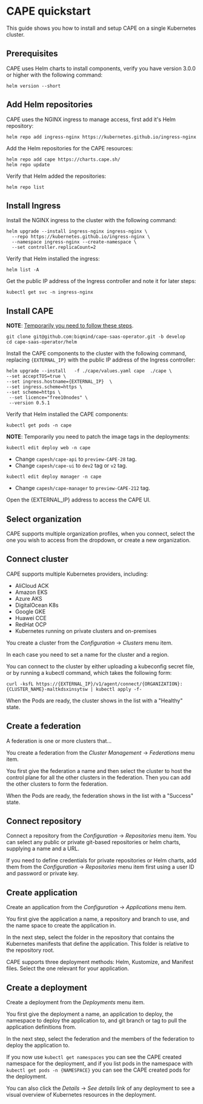 # CAPE quickstart

This guide shows you how to install and setup CAPE on a single Kubernetes cluster.

## Prerequisites

CAPE uses Helm charts to install components, verify you have version 3.0.0 or higher with the following command:

```shell
helm version --short
```

## Add Helm repositories

CAPE uses the NGINX ingress to manage access, first add it's Helm repository:

```shell
helm repo add ingress-nginx https://kubernetes.github.io/ingress-nginx
```

Add the Helm repositories for the CAPE resources:

```shell
helm repo add cape https://charts.cape.sh/
helm repo update
```

Verify that Helm added the repositories:

```shell
helm repo list
```

## Install Ingress

Install the NGINX ingress to the cluster with the following command:

```shell
helm upgrade --install ingress-nginx ingress-nginx \
  --repo https://kubernetes.github.io/ingress-nginx \
  --namespace ingress-nginx --create-namespace \
  --set controller.replicaCount=2
```

Verify that Helm installed the ingress:

```shell
helm list -A
```

Get the public IP address of the Ingress controller and note it for later steps:

```shell
kubectl get svc -n ingress-nginx
```

## Install CAPE

**NOTE**: [Temporarily you need to follow these steps](https://biqmind.atlassian.net/wiki/spaces/HYD/pages/2171863041/Quick+Setup+for+CAPE#Temporary-workaround).

```shell
git clone git@github.com:biqmind/cape-saas-operator.git -b develop
cd cape-saas-operator/helm
```

<!-- TODO: Explain further -->

<!-- TODO: Update when you don't need to clone -->

Install the CAPE components to the cluster with the following command, replacing `{EXTERNAL_IP}` with the public IP address of the Ingress controller:

```shell
helm upgrade --install   -f ./cape/values.yaml cape  ./cape \
--set acceptTOS=true \
--set ingress.hostname={EXTERNAL_IP}  \
--set ingress.scheme=https \
--set scheme=https \
 --set licence="free10nodes" \
 --version 0.5.1
```

Verify that Helm installed the CAPE components:

```shell
kubectl get pods -n cape
```

**NOTE**: Temporarily you need to patch the image tags in the deployments:

```shell
kubectl edit deploy web -n cape
```

- Change `capesh/cape-api` to `preview-CAPE-28` tag.
- Change `capesh/cape-ui` to `dev2` tag or `v2` tag.

```shell
kubectl edit deploy manager -n cape
```

- Change `capesh/cape-manager` to `preview-CAPE-212` tag.

Open the {EXTERNAL_IP} address to access the CAPE UI.

## Select organization

<!-- TODO: Screenshot -->

CAPE supports multiple organization profiles, when you connect, select the one you wish to access from the dropdown, or create a new organization.

## Connect cluster

CAPE supports multiple Kubernetes providers, including:

- AliCloud ACK
- Amazon EKS
- Azure AKS
- DigitalOcean K8s
- Google GKE
- Huawei CCE
- RedHat OCP
- Kubernetes running on private clusters and on-premises

You create a cluster from the _Configuration_ -> _Clusters_ menu item.

In each case you need to set a name for the cluster and a region.

You can connect to the cluster by either uploading a kubeconfig secret file, or by running a kubectl command, which takes the following form:

```shell
curl -ksfL https://{EXTERNAL_IP}/v1/agent/connect/{ORGANIZATION}:{CLUSTER_NAME}-maltkdsxinsytsw | kubectl apply -f-
```

When the Pods are ready, the cluster shows in the list with a "Healthy" state.

<!-- TODO: SCREENSHOT -->

## Create a federation

A federation is one or more clusters that…

You create a federation from the _Cluster Management_ -> _Federations_ menu item.

You first give the federation a name and then select the cluster to host the control plane for all the other clusters in the federation. Then you can add the other clusters to form the federation.

When the Pods are ready, the federation shows in the list with a "Success" state.

<!-- TODO: Order and structure -->

## Connect repository

Connect a repository from the _Configuration_ -> _Repositories_ menu item. You can select any public or private git-based repositories or helm charts, supplying a name and a URL.

If you need to define credentials for private repositories or Helm charts, add them from the _Configuration_ -> _Repositories_ menu item first using a user ID and password or private key.

## Create application

Create an application from the _Configuration_ -> _Applications_ menu item.

You first give the application a name, a repository and branch to use, and the name space to create the application in.

In the next step, select the folder in the repository that contains the Kubernetes manifests that define the application. This folder is relative to the repository root.

CAPE supports three deployment methods: Helm, Kustomize, and Manifest files. Select the one relevant for your application.

## Create a deployment

Create a deployment from the _Deployments_ menu item.

You first give the deployment a name, an application to deploy, the namespace to deploy the application to, and git branch or tag to pull the application definitions from.

In the next step, select the federation and the members of the federation to deploy the application to.

If you now use `kubectl get namespaces` you can see the CAPE created namespace for the deployment, and if you list pods in the namespace with `kubectl get pods -n {NAMESPACE}` you can see the CAPE created pods for the deployment.

You can also click the _Details_ -> _See details_ link of any deployment to see a visual overview of Kubernetes resources in the deployment.

<!-- TODO: Access application? -->

